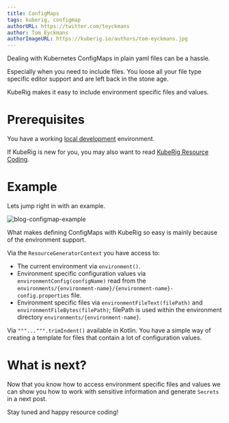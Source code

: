 ```yaml
---
title: ConfigMaps
tags: kuberig, configmap
authorURL: https://twitter.com/teyckmans
author: Tom Eyckmans
authorImageURL: https://kuberig.io/authors/tom-eyckmans.jpg
---
```


Dealing with Kubernetes ConfigMaps in plain yaml files can be a hassle.

Especially when you need to include files. You loose all your file type specific editor support and are left back in the stone age.

KubeRig makes it easy to include environment specific files and values.

# Prerequisites

You have a working [local development](https://rigel.dev/kuberig-microk8s/) environment.

If KubeRig is new for you, you may also want to read [KubeRig Resource Coding](https://rigel.dev/kuberig-coding-resources/).

# Example

Lets jump right in with an example.

![blog-configmap-example](/content/images/2019/07/blog-configmap-example.png)

What makes defining ConfigMaps with KubeRig so easy is mainly because of the environment support.

Via the `ResourceGeneratorContext` you have access to:

- The current environment via `environment()`.
- Environment specific configuration values via `environmentConfig(configName)` read from the `environments/{environment-name}/{environment-name}-config.properties` file.
- Environment specific files via `environmentFileText(filePath)` and `environmentFileBytes(filePath)`; filePath is used within the environment directory `environments/{environment-name}`.

Via `"""...""".trimIndent()` available in Kotlin. You have a simple way of creating a template for files that contain a lot of configuration values.

# What is next?

Now that you know how to access environment specific files and values we can show you how to work with sensitive information and generate `Secrets` in a next post.

Stay tuned and happy resource coding!
